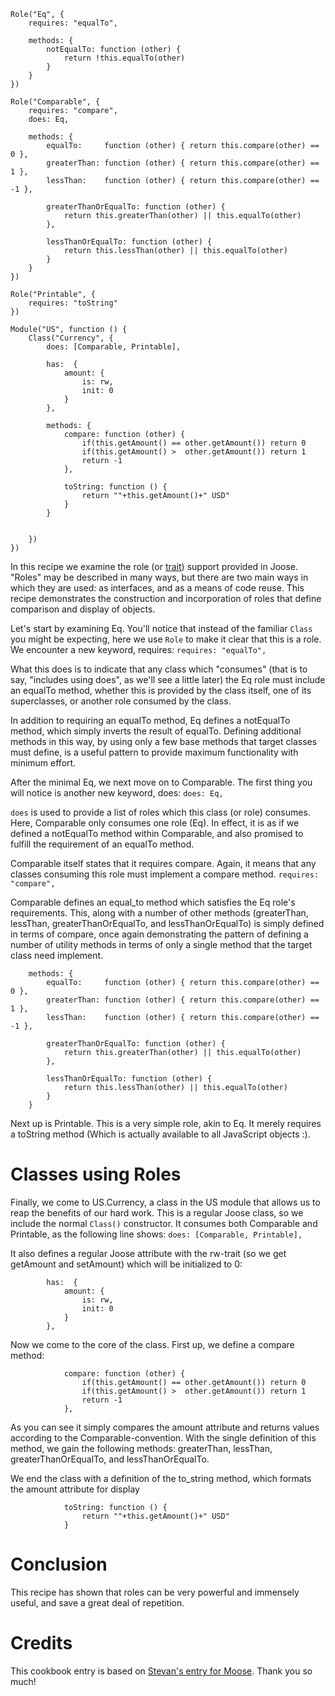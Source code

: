 
```
Role("Eq", {
    requires: "equalTo",
    
    methods: {
        notEqualTo: function (other) {
            return !this.equalTo(other)
        }
    }
})

Role("Comparable", {
    requires: "compare",
    does: Eq,
    
    methods: {
        equalTo:     function (other) { return this.compare(other) == 0 },
        greaterThan: function (other) { return this.compare(other) == 1 },
        lessThan:    function (other) { return this.compare(other) == -1 },
        
        greaterThanOrEqualTo: function (other) {
            return this.greaterThan(other) || this.equalTo(other)
        },
        
        lessThanOrEqualTo: function (other) {
            return this.lessThan(other) || this.equalTo(other)
        }
    }
})

Role("Printable", {
    requires: "toString"
})

Module("US", function () {
    Class("Currency", {
        does: [Comparable, Printable],
        
        has:  {
            amount: {
                is: rw,
                init: 0
            }
        },
        
        methods: {
            compare: function (other) {
                if(this.getAmount() == other.getAmount()) return 0
                if(this.getAmount() >  other.getAmount()) return 1
                return -1
            },
            
            toString: function () {
                return ""+this.getAmount()+" USD"
            }
        }
        
        
    })
})
```

In this recipe we examine the role (or [trait](http://www.iam.unibe.ch/~scg/cgi-bin/scgbib.cgi?query=nathanael+traits+composable+units+ecoop)) support provided in Joose. "Roles" may be described in many ways, but there are two main ways in which they are used: as interfaces, and as a means of code reuse. This recipe demonstrates the construction and incorporation of roles that define comparison and display of objects.

Let's start by examining Eq. You'll notice that instead of the familiar `Class` you might be expecting, here we use `Role` to make it clear that this is a role. We encounter a new keyword, requires:
` requires: "equalTo", `

What this does is to indicate that any class which "consumes" (that is to say, "includes using does", as we'll see a little later) the Eq role must include an equalTo method, whether this is provided by the class itself, one of its superclasses, or another role consumed by the class.

In addition to requiring an equalTo method, Eq defines a notEqualTo method, which simply inverts the result of equalTo. Defining additional methods in this way, by using only a few base methods that target classes must define, is a useful pattern to provide maximum functionality with minimum effort.

After the minimal Eq, we next move on to Comparable. The first thing you will notice is another new keyword, does:
` does: Eq, `

` does ` is used to provide a list of roles which this class (or role) consumes. Here, Comparable only consumes one role (Eq). In effect, it is as if we defined a notEqualTo method within Comparable, and also promised to fulfill the requirement of an equalTo method.

Comparable itself states that it requires compare. Again, it means that any classes consuming this role must implement a compare method.
` requires: "compare", `

Comparable defines an equal\_to method which satisfies the Eq role's requirements. This, along with a number of other methods (greaterThan, lessThan, greaterThanOrEqualTo, and lessThanOrEqualTo) is simply defined in terms of compare, once again demonstrating the pattern of defining a number of utility methods in terms of only a single method that the target class need implement.

```
    methods: {
        equalTo:     function (other) { return this.compare(other) == 0 },
        greaterThan: function (other) { return this.compare(other) == 1 },
        lessThan:    function (other) { return this.compare(other) == -1 },
        
        greaterThanOrEqualTo: function (other) {
            return this.greaterThan(other) || this.equalTo(other)
        },
        
        lessThanOrEqualTo: function (other) {
            return this.lessThan(other) || this.equalTo(other)
        }
    }
```

Next up is Printable. This is a very simple role, akin to Eq. It merely requires a toString method (Which is actually available to all JavaScript objects :).

# Classes using Roles #

Finally, we come to US.Currency, a class in the US module that allows us to reap the benefits of our hard work. This is a regular Joose class, so we include the normal ` Class() ` constructor. It consumes both Comparable and Printable, as the following line shows:
` does: [Comparable, Printable], `

It also defines a regular Joose attribute with the rw-trait (so we get getAmount and setAmount) which will be initialized to 0:
```
        has:  {
            amount: {
                is: rw,
                init: 0
            }
        },
```

Now we come to the core of the class. First up, we define a compare method:
```
            compare: function (other) {
                if(this.getAmount() == other.getAmount()) return 0
                if(this.getAmount() >  other.getAmount()) return 1
                return -1
            },
```

As you can see it simply compares the amount attribute and returns values according to the Comparable-convention. With the single definition of this method, we gain the following methods: greaterThan, lessThan, greaterThanOrEqualTo, and lessThanOrEqualTo.

We end the class with a definition of the to\_string method, which formats the amount attribute for display

```
            toString: function () {
                return ""+this.getAmount()+" USD"
            }
```

# Conclusion #

This recipe has shown that roles can be very powerful and immensely useful, and save a great deal of repetition.


# Credits #

This cookbook entry is based on [Stevan's entry for Moose](http://search.cpan.org/~stevan/Moose-0.40/lib/Moose/Cookbook/Recipe6.pod). Thank you so much!